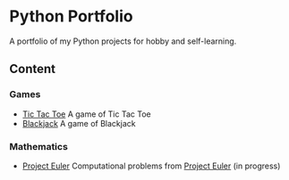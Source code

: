 # Python Portfolio

A portfolio of my Python projects for hobby and self-learning.

## Content

### Games
- [Tic Tac Toe](https://github.com/yinglinglow/python-portfolio/blob/master/Udemy%20-%20Tic%20Tac%20Toe.ipynb)
A game of Tic Tac Toe
- [Blackjack](https://github.com/yinglinglow/python-portfolio/blob/master/Udemy%20-%20Blackjack.ipynb)
A game of Blackjack

### Mathematics
- [Project Euler](https://github.com/yinglinglow/python-portfolio/blob/master/Project%20Euler.ipynb)
Computational problems from [Project Euler](https://projecteuler.net/) (in progress)
